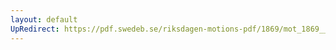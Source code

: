 ```yaml
---
layout: default
UpRedirect: https://pdf.swedeb.se/riksdagen-motions-pdf/1869/mot_1869__ak__00137/mot_1869__ak__00137_002.pdf
---
```

